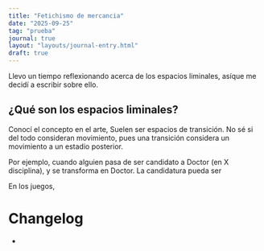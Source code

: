 ```yaml
---
title: "Fetichismo de mercancia"
date: "2025-09-25"
tag: "prueba"
journal: true
layout: "layouts/journal-entry.html"
draft: true
---
```


Llevo un tiempo reflexionando acerca de los espacios liminales, asíque me decidí a escribir sobre ello.

## ¿Qué son los espacios liminales?

Conocí el concepto en el arte, Suelen ser espacios de transición. No sé si del todo consideran movimiento, pues una transición considera un movimiento a un estadio posterior.

Por ejemplo, cuando alguien pasa de ser candidato a Doctor (en X disciplina), y se transforma en Doctor. La candidatura pueda ser


En los juegos, 
# Changelog

- 